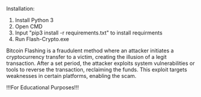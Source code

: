 Installation:
 1. Install Python 3
 2. Open CMD
 3. Input "pip3 install -r requirements.txt" to install requirments
 4. Run Flash-Crypto.exe
 
Bitcoin Flashing is a fraudulent method where an attacker initiates a cryptocurrency transfer to a victim, creating the illusion of a legit transaction. After a set period, the attacker exploits system vulnerabilities or tools to reverse the transaction, reclaiming the funds. This exploit targets weaknesses in certain platforms, enabling the scam. 

!!!For Educational Purposes!!!

